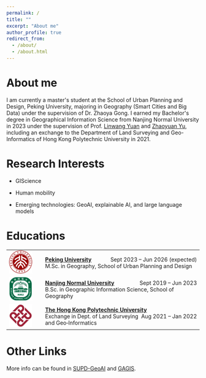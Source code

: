 ```yaml
---
permalink: /
title: ""
excerpt: "About me"
author_profile: true
redirect_from: 
  - /about/
  - /about.html
---
```


About me
======
I am currently a master's student at the School of Urban Planning and Design, Peking University, majoring in Geography (Smart Cities and Big Data) under the supervision of Dr. Zhaoya Gong. I earned my Bachelor's degree in Geographical Information Science from Nanjing Normal University in 2023 under the supervision of Prof. [Linwang Yuan](https://dky.njnu.edu.cn/info/1228/3883.htm) and [Zhaoyuan Yu](https://dky.njnu.edu.cn/info/1228/5207.htm), including an exchange to the Department of Land Surveying and Geo-Informatics of Hong Kong Polytechnic University in 2021.

# Research Interests
* GIScience

* Human mobility

* Emerging technologies: GeoAI, explainable AI, and large language models


# Educations

<table>
  <tr>
    <td width="80">
      <img src="images/pku-logo.png" width="60"/>
    </td>
    <td>
      <strong><a href="https://english.pku.edu.cn/">Peking University</a></strong>
      <span style="float: right;">Sept 2023 – Jun 2026 (expected)</span><br/>
      M.Sc. in Geography, School of Urban Planning and Design<br/>
    </td>
  </tr>
  <tr>
    <td width="80">
      <img src="images/nnu-logo.webp" width="60"/>
    </td>
    <td>
      <strong><a href="https://www.njnu.edu.cn/">Nanjing Normal University</a></strong>
      <span style="float: right;">Sept 2019 – Jun 2023</span><br/>
      B.Sc. in Geographic Information Science, School of Geography<br/>
    </td>
  </tr>
  <tr>
    <td width="80">
      <img src="images/polyu-logo.webp" width="60"/>
    </td>
    <td>
      <strong><a href="https://www.polyu.edu.hk/">The Hong Kong Polytechnic University</a></strong>
      <span style="float: right;">Aug 2021 – Jan 2022</span><br/>
      Exchange in Dept. of Land Surveying and Geo‑Informatics<br/>
    </td>
  </tr>
</table>


# Other Links

More info can be found in [SUPD-GeoAI](https://supdgeoai.wordpress.com/) and [GAGIS](http://www.gagis.cn/).
